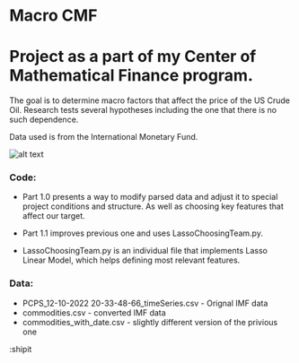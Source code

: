 # Macro CMF

# Project as a part of my Center of Mathematical Finance program.

The goal is to determine macro factors that affect the price of the US Crude Oil. 
Research tests several hypotheses including the one that there is no such dependence.  

Data used is from the International Monetary Fund.


![alt text](https://acyhk.com/images/products/products-commodities-banner-image.jpg)



### Code:
- Part 1.0 presents a way to modify parsed data and adjust it to special project conditions and structure. As well as choosing key features that affect our target.

- Part 1.1 improves previous one and uses LassoChoosingTeam.py.

- LassoChoosingTeam.py is an individual file that implements Lasso Linear Model, which helps defining most relevant features.


### Data:
- PCPS_12-10-2022 20-33-48-66_timeSeries.csv - Orignal IMF data
- commodities.csv - converted IMF data 
- commodities_with_date.csv - slightly different version of the privious one


:shipit
